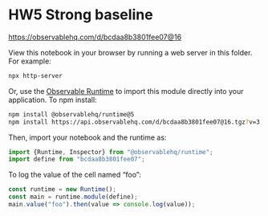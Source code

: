 # HW5 Strong baseline

https://observablehq.com/d/bcdaa8b3801fee07@16

View this notebook in your browser by running a web server in this folder. For
example:

~~~sh
npx http-server
~~~

Or, use the [Observable Runtime](https://github.com/observablehq/runtime) to
import this module directly into your application. To npm install:

~~~sh
npm install @observablehq/runtime@5
npm install https://api.observablehq.com/d/bcdaa8b3801fee07@16.tgz?v=3
~~~

Then, import your notebook and the runtime as:

~~~js
import {Runtime, Inspector} from "@observablehq/runtime";
import define from "bcdaa8b3801fee07";
~~~

To log the value of the cell named “foo”:

~~~js
const runtime = new Runtime();
const main = runtime.module(define);
main.value("foo").then(value => console.log(value));
~~~
